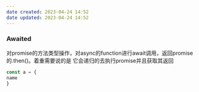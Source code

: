 ```yaml
---
date created: 2023-04-24 14:52
date updated: 2023-04-24 14:52
---
```


### Awaited<Type>

对promise的方法类型操作，对async的function进行await调用，返回promise的.then()。着重需要说的是 它会递归的去执行promise并且获取其返回

```js
const a = {
name
}
```